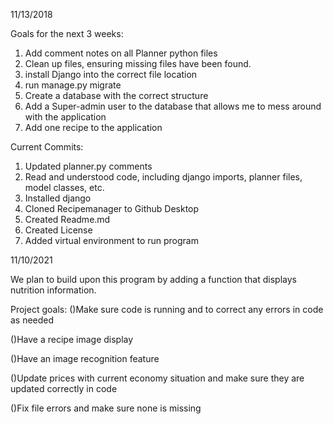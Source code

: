 11/13/2018

Goals for the next 3 weeks:
  1. Add comment notes on all Planner python files
  2. Clean up files, ensuring missing files have been found.
  3. install Django into the correct file location
  4. run manage.py migrate
  5. Create a database with the correct structure 
  6. Add a Super-admin user to the database that allows me to mess around with the application
  7. Add one recipe to the application
 
  
Current Commits:
 1. Updated planner.py comments
 2. Read and understood code, including django imports, planner files, model classes, etc.
 3. Installed django
 4. Cloned Recipemanager to Github Desktop
 5. Created Readme.md
 6. Created License
 7. Added virtual environment to run program

11/10/2021

We plan to build upon this program by adding a function that displays nutrition information.

Project goals:
()Make sure code is running and to correct any errors in code as needed

()Have a recipe image display

()Have an image recognition feature 

()Update prices with current economy situation and make sure they are updated correctly in code

()Fix file errors and make sure none is missing

